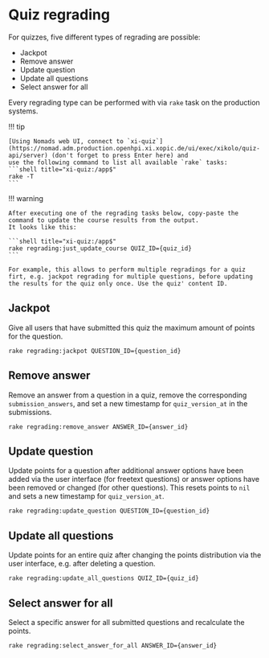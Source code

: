 # Quiz regrading

For quizzes, five different types of regrading are possible:

- Jackpot
- Remove answer
- Update question
- Update all questions
- Select answer for all

Every regrading type can be performed with via `rake` task on the production systems.

!!! tip

    [Using Nomads web UI, connect to `xi-quiz`](https://nomad.adm.production.openhpi.xi.xopic.de/ui/exec/xikolo/quiz-api/server) (don't forget to press Enter here) and
    use the following command to list all available `rake` tasks:
    ```shell title="xi-quiz:/app$"
    rake -T
    ```

!!! warning

    After executing one of the regrading tasks below, copy-paste the command to update the course results from the output.
    It looks like this:

    ```shell title="xi-quiz:/app$"
    rake regrading:just_update_course QUIZ_ID={quiz_id}
    ```

    For example, this allows to perform multiple regradings for a quiz firt, e.g. jackpot regrading for multiple questions, before updating the results for the quiz only once. Use the quiz' content ID.

## Jackpot

Give all users that have submitted this quiz the maximum amount of points for the question.

```shell title="xi-quiz:/app$"
rake regrading:jackpot QUESTION_ID={question_id}
```

## Remove answer

Remove an answer from a question in a quiz, remove the corresponding `submission_answers`, and set a new timestamp for `quiz_version_at` in the submissions.

```shell title="xi-quiz:/app$"
rake regrading:remove_answer ANSWER_ID={answer_id}
```

## Update question

Update points for a question after additional answer options have been added via the user interface (for freetext questions) or answer options have been removed or changed (for other questions).
This resets points to `nil` and sets a new timestamp for `quiz_version_at`.

```shell title="xi-quiz:/app$"
rake regrading:update_question QUESTION_ID={question_id}
```

## Update all questions

Update points for an entire quiz after changing the points distribution via the user interface, e.g. after deleting a question.

```shell title="xi-quiz:/app$"
rake regrading:update_all_questions QUIZ_ID={quiz_id}
```

## Select answer for all

Select a specific answer for all submitted questions and recalculate the points.

```shell title="xi-quiz:/app$"
rake regrading:select_answer_for_all ANSWER_ID={answer_id}
```
